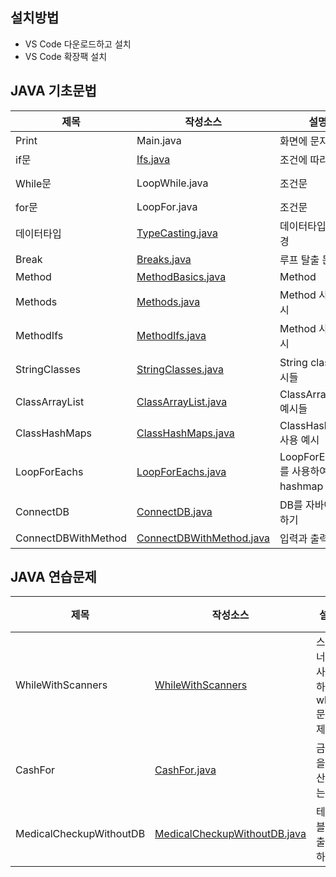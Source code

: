  ## 설치방법
 - VS Code 다운로드하고 설치
 - VS Code 확장팩 설치
 ## JAVA 기초문법
 | 제목 | 작성소스 | 설명 | 비고 |
 | --- | --- | --- | --- |
 | Print | Main.java | 화면에 문자 출력 |  |
 | if문 | [Ifs.java](./src/Ifs.java) | 조건에 따라 분기  |if(){}; |
 | While문 | LoopWhile.java | 조건문  | while(){}; |
 | for문 | LoopFor.java | 조건문  |for(){}; |
 | 데이터타입 | [TypeCasting.java](https://github.com/GabaeOh/study_javas/blob/master/src/TypeCasting.java) | 데이터타입을 변경  |  |
 | Break | [Breaks.java](./src/Breaks.java) | 루프 탈출 문법  | |
 | Method | [MethodBasics.java](./src/MethodBasics.java) | Method | |
 | Methods | [Methods.java](./src/Methods.java) | Method 사용 예시 |  |
 | MethodIfs | [MethodIfs.java](./src/MethodIfs.java) | Method 사용 예시 |  |
 | StringClasses | [StringClasses.java](./src/StringClasses.java) | String class의 예시들 |  |
 | ClassArrayList | [ClassArrayList.java](./src/ClassArrayList.java) | ClassArrayList 예시들 |  |
 | ClassHashMaps | [ClassHashMaps.java](./src/ClassHashMaps.java) | ClassHashMaps 사용 예시 |  |
 | LoopForEachs | [LoopForEachs.java](./src/LoopForEachs.java) | LoopForEachs를 사용하여 hashmap 값 출력 |  |
 | ConnectDB | [ConnectDB.java](./src/ConnectDB.java) | DB를 자바에 연결하기 |  |
 | ConnectDBWithMethod | [ConnectDBWithMethod.java](./src/ConnectDBWithMethod.java) | 입력과 출력 담기 |  |

 ## JAVA 연습문제
 | 제목 | 작성소스 | 설명 | 비고 |
 | --- | --- | --- | --- |
 | WhileWithScanners | [WhileWithScanners](./src/WhileWithScanners.java) | 스캐너를 사용하여 while문 예제 | |
 | CashFor | [CashFor.java](./src/CashFor.java) | 금액을 합산하는 | |
 | MedicalCheckupWithoutDB | [MedicalCheckupWithoutDB.java](./src/MedicalCheckupWithoutDB.java) | 테이블을 출력하기 | |   

